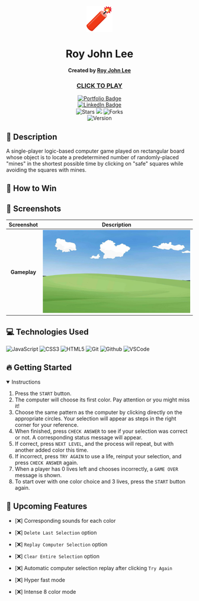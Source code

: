 <div align="center" id="banner">
   <img width="70" alt="banner" src="img/firecracker_1f9e8.png">
</div>

<div align="center" id="header">

# Roy John Lee
**Created by [Roy John Lee](https://www.linkedin.com/in/roy-john-lee-018443173/)**
### [CLICK TO PLAY](https://royjohnlee.github.io/Minesweeper/)


</div>

<div align="center" id="socialbuttons">

  [![Portfolio Badge](https://img.shields.io/badge/-profpan396.github.io-magenta?style=flat&logo=)](https://github.com/royjohnlee)
  <br>
  [![LinkedIn Badge](https://img.shields.io/badge/-@profpan396-blue?style=flat&logo=Linkedin&logoColor=black)](https://www.linkedin.com/in/profpan396/)
  <br>
  ![Stars](https://img.shields.io/github/stars/profpan396/simon-memory-game?style=social)
  ![](https://visitor-badge.laobi.icu/badge?page_id=profpan396.simon-memory-game)
  ![Forks](https://img.shields.io/github/forks/profpan396/simon-memory-game?style=social)
  <br>
  ![Version](https://img.shields.io/badge/version-2.0-gold)

</div>

## 📝 Description
A single-player logic-based computer game played on rectangular board whose object is to locate a predetermined number of randomly-placed "mines" in the shortest possible time by clicking on "safe" squares while avoiding the squares with mines.

## :dart: How to Win


## :camera_flash: Screenshots
| Screenshot | Description |
|:------------:|:------------:|
|**Gameplay**| <img src="img/wp2951283-windows-xp-basic-wallpaper-hd.jpg" width="600">

## 💻 Technologies Used
![JavaScript](https://img.shields.io/badge/-JavaScript-05122A?style=flat&logo=javascript)
![CSS3](https://img.shields.io/badge/-CSS_Grid-05122A?style=flat&logo=css3)
![HTML5](https://img.shields.io/badge/-HTML5-05122A?style=flat&logo=html5)
![Git](https://img.shields.io/badge/-Git-05122A?style=flat&logo=git)
![Github](https://img.shields.io/badge/-GitHub-05122A?style=flat&logo=github)
![VSCode](https://img.shields.io/badge/-VS_Code-05122A?style=flat&logo=visualstudio)

## :fire: Getting Started

<details open>
<summary> Instructions </summary>

1. Press the `START` button.
2. The computer will choose its first color. Pay attention or you might miss it!
3. Choose the same pattern as the computer by clicking directly on the appropriate circles. Your selection will appear as steps in the right corner for your reference.
4. When finished, press `CHECK ANSWER` to see if your selection was correct or not. A corresponding status message will appear.
5. If correct, press `NEXT LEVEL`, and the process will repeat, but with another added color this time.
6. If incorrect, press `TRY AGAIN` to use a life, reinput your selection, and press `CHECK ANSWER` again.
7. When a player has 0 lives left and chooses incorrectly, a `GAME OVER` message is shown.
8. To start over with one color choice and 3 lives, press the `START` button again.

</details>

## :satellite: Upcoming Features

- [:x:] Corresponding sounds for each color

- [:x:] `Delete Last Selection` option

- [:x:] `Replay Computer Selection` option

- [:x:] `Clear Entire Selection` option

- [:x:] Automatic computer selection replay after clicking `Try Again`

- [:x:] Hyper fast mode

- [:x:] Intense 8 color mode

</details>
